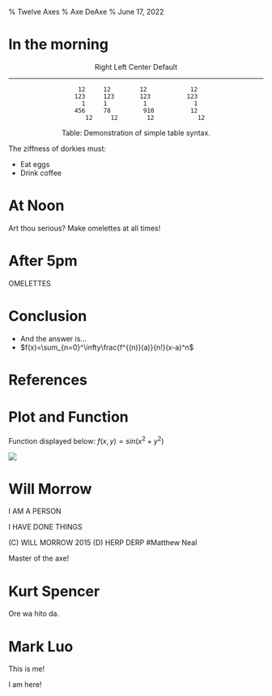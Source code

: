 % Twelve Axes
% Axe DeAxe
% June 17, 2022
# In the morning


<center>

  Right     Left     Center     Default
-------     ------ ----------   -------
     12     12        12            12
    123     123       123          123
      1     1          1             1
    456     78         910          12
         12     12        12            12

Table:  Demonstration of simple table syntax.

</center>

The ziffness of dorkies must:

- Eat eggs
- Drink coffee

# At Noon

Art thou serious? Make omelettes at all times!

# After 5pm

OMELETTES

# Conclusion

- And the answer is...
- $f(x)=\sum_{n=0}^\infty\frac{f^{(n)}(a)}{n!}(x-a)^n$

# References

# Plot and Function

Function displayed below:
$f(x,y)=sin(x^2+y^2)$

<img align=center src="../img/plot/plot1.png">



# Will Morrow

I AM A PERSON

I HAVE DONE THINGS

(C) WILL MORROW 2015
(D) HERP DERP
#Matthew Neal

Master of the axe!
# Kurt Spencer

Ore wa hito da.

# Mark Luo

This is me!

I am here!

